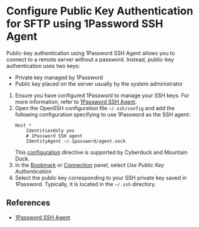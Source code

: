 Configure Public Key Authentication for SFTP using 1Password SSH Agent
====

Public-key authentication using 1Password SSH Agent allows you to connect to a remote server without a password. Instead, public-key authentication uses two keys:
- Private key managed by 1Password
- Public key placed on the server usually by the system administrator

1. Ensure you have configured 1Password to manage your SSH keys. For more information, refer to [1Password SSH Agent](https://developer.1password.com/docs/ssh/agent).
2. Open the OpenSSH configuration file `~/.ssh/config` and add the following configuration specifying to use 1Password as the SSH agent:
    ```
    Host *
        IdentitiesOnly yes
        # 1Password SSH agent
        IdentityAgent ~/.1password/agent.sock
    ```
   This [configuration](https://docs.cyberduck.io/protocols/sftp/#openssh-configuration-interoperability) directive is supported by Cyberduck and Mountain Duck.
3. In the [Bookmark](../cyberduck/bookmarks.md) or [Connection](../cyberduck/connection.md) panel, select *Use Public Key Authentication*
4. Select the public key corresponding to your SSH private key saved in 1Password. Typically, it is located in the `~/.ssh` directory.

## References

* [1Password SSH Agent](https://developer.1password.com/docs/ssh/agent)